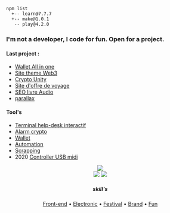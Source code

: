   <meta charset="utf-8">
  <meta name="viewport" content="width=device-width, initial-scale=1.0">
  <body>


    npm list
      +-- learn@7.7.7 
      +-- make@1.0.1 
       -- play@4.2.0

<h3 align="left">I'm not a developer, I code for fun. Open for a project.</h3>

<div class=""><h4 id="my-latest-learning">Last project :</h4>
<ul>
  <li><a href="https://codepen.io/h-lautre/full/WNLEVrg">Wallet All in one</a></li>
  <li><a href="https://codepen.io/h-lautre/full/eYQEVNw">Site theme Web3</a></li>
  <li><a href="https://codepen.io/h-lautre/full/vYvNGBP">Crypto Unity</a></li>
<li><a href="https://www.nobullshitjusttravel.com">Site d'offre de voyage</a></li>
<li><a href="https://www.livre-audio-enfant.com">SEO livre Audio</a></li>
<li><a href="https://codepen.io/h-lautre/full/abYYBGE">parallax</a></li>
  
</ul>
</div>

  <div class=""><h4 id="my-latest-learning">Tool's</h4>
<ul>
  <li><a href="https://codepen.io/h-lautre/pen/bGOQxjK">Terminal help-desk interactif</a></li>
  <li><a href="https://github.com/berru-g/api-crypto-tool-s">Alarm crypto</a></li>
<li><a href="https://github.com/berru-g/All-in-one-dashboard">Wallet</a></li>
  <li><a href="https://github.com/berru-g/OTTO-TOOLS">Automation</a></li>
<li><a href="https://github.com/berru-g/OTTO-TOOLS/tree/main/scrap">Scrapping</a></li>
<li>2020 <a href="https://github.com/berru-g/MAKE_PLAY-1">Controller USB midi</a></li>
</ul>
</div>

<div align=center>
 <img src="https://github-readme-stats.vercel.app/api/top-langs/?username=berru-g&text_color=a1a1a1&bg_color=a7a7a700&hide_border=true&title_color=a1a1a1&custom_title=Favorite-language&langs_count=10&card_height=100&layout=compact"/>
</div>
<div align=center>
  <img src="https://img.shields.io/github/stars/berru-g" />
  <img src="https://img.shields.io/github/forks/berru-g" />
</div>
<!--
<div align=center>
  <img src="https://img.shields.io/github/stars/berru-g" />
  <img src="https://img.shields.io/github/forks/berru-g" />
</div>
<p align='center'>
  <a href="#"><img src="https://github-readme-stats.vercel.app/api?username=berru-g&show_icons=true&count_private=true&text_color=a1a1a1&bg_color=a7a7a700&hide_border=true&title_color=a1a1a1&theme=dark" width="350"></a>
</p>
<p align='center'>
  <a href="#"><img src="https://github-readme-stats.vercel.app/api/pin/?username=berru-g&repo=github-readme-stats&text_color=a1a1a1&bg_color=a7a7a700&hide_border=true&title_color=a1a1a1" width="350"></a>
</p>-->
          

<h5 align=center>skill's</h5>

<p align="center">
  <a href="https://codepen.io/h-lautre">Front-end</a> &bull;
  <a href="https://www.tindie.com/stores/makeandplay/">Electronic</a> &bull;
  <a href="https://berru-g.github.io/assoberru/">Festival</a> &bull;
  <a href="https://berru-clothing.com">Brand</a> &bull;
  <a href="https://github.com/berru-g/tagged-these-documents-via-a-captcha">Fun</a>
</p>
</body>
